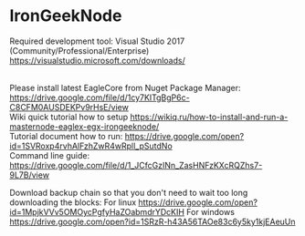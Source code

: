 # IronGeekNode

Required development tool: Visual Studio 2017 (Community/Professional/Enterprise) https://visualstudio.microsoft.com/downloads/

<br/>Please install latest EagleCore from Nuget Package Manager: https://drive.google.com/file/d/1cy7KITgBgP6c-C8CFM0AUSDEKPv9rHsE/view
<br/>Wiki quick tutorial how to setup https://wikiq.ru/how-to-install-and-run-a-masternode-eaglex-egx-irongeeknode/
<br/>Tutorial document how to run: https://drive.google.com/open?id=1SVRoxp4rvhAlFzhZwR4wRpll_pSutdNo
<br/>Command line guide: https://drive.google.com/file/d/1_JCfcGzINn_ZasHNFzKXcRQZhs7-9L7B/view

Download backup chain so that you don't need to wait too long downloading the blocks:
For linux https://drive.google.com/open?id=1MpjkVVv5OMOycPgfyHaZOabmdrYDcKIH
For windows https://drive.google.com/open?id=1SRzR-h43A56TAOe83c6y5ky1kjEAeuUn

